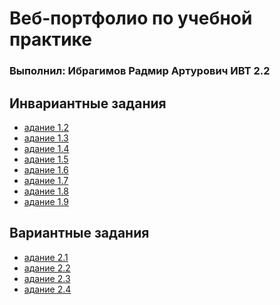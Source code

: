 # **Веб-портфолио по учебной практике**
### Выполнил: Ибрагимов Радмир Артурович ИВТ 2.2
## **Инвариантные задания**
+ [адание 1.2](https://github.com/karaylkin/edu_pract_2023/blob/main/%D0%98%D0%A1%D0%A0/1.2.pdf)
+ [адание 1.3]()
+ [адание 1.4]()
+ [адание 1.5]()
+ [адание 1.6]()
+ [адание 1.7]()
+ [адание 1.8]()
+ [адание 1.9]()
## **Вариантные задания**
+ [адание 2.1]()
+ [адание 2.2]()
+ [адание 2.3]()
+ [адание 2.4]()
